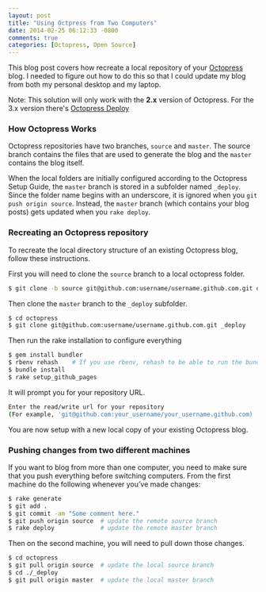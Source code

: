 ```yaml
---
layout: post
title: "Using Octpress from Two Computers"
date: 2014-02-25 06:12:33 -0800
comments: true
categories: [Octopress, Open Source]
---
```

This blog post covers how recreate a local repository of your [Octopress](http://octopress.org) blog. I needed to figure out how to do this so that I could update my blog from both my personal desktop and my laptop. 

<div class="info">Note: This solution will only work with the <b>2.x</b> version of Octopress. For the 3.x version there's <a href="https://github.com/octopress/deploy">Octopress Deploy</a></div>

<!-- more -->
### How Octopress Works
Octopress repositories have two branches, `source` and `master`. The source branch contains the files that are used to generate the blog and the `master` contains the blog itself.

When the local folders are initially configured according to the Octopress Setup Guide, the `master` branch is stored in a subfolder named `_deploy`. Since the folder name begins with an underscore, it is ignored when you `git push origin source`. Instead, the `master` branch (which contains your blog posts) gets updated when you `rake deploy`.

<div class="hr"></div>

### Recreating an Octopress repository

To recreate the local directory structure of an existing Octopress blog, follow these instructions.

First you will need to clone the `source` branch to a local octopress folder.

```bash
$ git clone -b source git@github.com:username/username.github.com.git octopress
```

Then clone the `master` branch to the `_deploy` subfolder.

```bash
$ cd octopress
$ git clone git@github.com:username/username.github.com.git _deploy
```
Then run the rake installation to configure everything

```bash
$ gem install bundler
$ rbenv rehash    # If you use rbenv, rehash to be able to run the bundle command
$ bundle install
$ rake setup_github_pages
```

It will prompt you for your repository URL.

```bash
Enter the read/write url for your repository
(For example, 'git@github.com:your_username/your_username.github.com)
```

You are now setup with a new local copy of your existing Octopress blog.

<div class="hr"></div>

### Pushing changes from two different machines

If you want to blog from more than one computer, you need to make sure that you push everything before switching computers. From the first machine do the following whenever you’ve made changes:

```bash
$ rake generate
$ git add .
$ git commit -am "Some comment here." 
$ git push origin source  # update the remote source branch 
$ rake deploy             # update the remote master branch
```

Then on the second machine, you will need to pull down those changes.

```bash
$ cd octopress
$ git pull origin source  # update the local source branch
$ cd ./_deploy
$ git pull origin master  # update the local master branch
```

